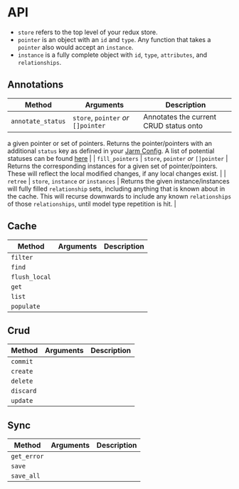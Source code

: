 # API

- `store` refers to the top level of your redux store.
- `pointer` is an object with an `id` and `type`. Any function that takes a `pointer` also would
  accept an `instance`.
- `instance` is a fully complete object with `id`, `type`, `attributes`, and `relationships`.

## Annotations

| Method | Arguments | Description |
| --- | --- | --- |
| `annotate_status` | `store`, `pointer` _or_ `[]pointer` | Annotates the current CRUD status onto
a given pointer or set of pointers. Returns the pointer/pointers with an additional `status` key as
defined in your [Jarm Config](docs/config.md). A list of potential statuses can be found
[here](docs/status.md) |
| `fill_pointers` | `store`, `pointer` _or_ `[]pointer` | Returns the corresponding instances for a
given set of pointer/pointers. These will reflect the local modified changes, if any local changes
exist. |
| `retree` | `store`, `instance` _or_ `instances` | Returns the given instance/instances will fully
filled `relationship` sets, including anything that is known about in the cache. This will recurse
downwards to include any known `relationships` of those `relationships`, until model type repetition
is hit. |

## Cache

| Method | Arguments | Description |
| --- | --- | --- |
| `filter` |||
| `find` |||
| `flush_local` |||
| `get` |||
| `list` |||
| `populate` |||

## Crud

| Method | Arguments | Description |
| --- | --- | --- |
| `commit` |||
| `create` |||
| `delete` |||
| `discard` |||
| `update` |||

## Sync

| Method | Arguments | Description |
| --- | --- | --- |
| `get_error` |||
| `save` |||
| `save_all` |||
